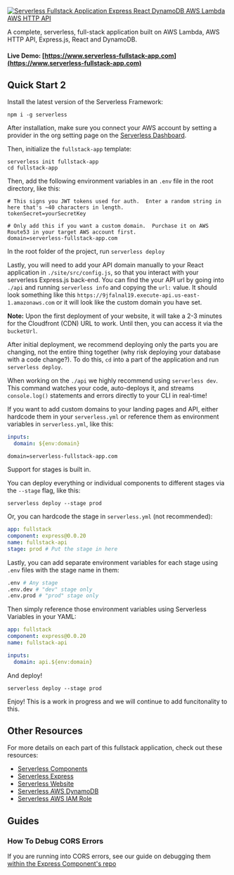 [![Serverless Fullstack Application Express React DynamoDB AWS Lambda AWS HTTP API](https://s3.amazonaws.com/assets.github.serverless/components/readme-serverless-framework-fullstack-application.png
)](https://www.serverless-fullstack-app.com)

A complete, serverless, full-stack application built on AWS Lambda, AWS HTTP API, Express.js, React and DynamoDB.

#### Live Demo: [https://www.serverless-fullstack-app.com](https://www.serverless-fullstack-app.com)

## Quick Start 2

Install the latest version of the Serverless Framework:


```
npm i -g serverless
```

After installation, make sure you connect your AWS account by setting a provider in the org setting page on the [Serverless Dashboard](https://app.serverless.com).

Then, initialize the `fullstack-app` template:

```
serverless init fullstack-app
cd fullstack-app
```

Then, add the following environment variables in an `.env` file in the root directory, like this:

```text
# This signs you JWT tokens used for auth.  Enter a random string in here that's ~40 characters in length.
tokenSecret=yourSecretKey

# Only add this if you want a custom domain.  Purchase it on AWS Route53 in your target AWS account first.
domain=serverless-fullstack-app.com
```

In the root folder of the project, run `serverless deploy`

Lastly, you will need to add your API domain manually to your React application in `./site/src/config.js`, so that you interact with your serverless Express.js back-end.  You can find the your API url by going into `./api` and running `serverless info` and copying the `url:` value.  It should look something like this `https://9jfalnal19.execute-api.us-east-1.amazonaws.com` or it will look like the custom domain you have set.

**Note:**  Upon the first deployment of your website, it will take a 2-3 minutes for the Cloudfront (CDN) URL to work.  Until then, you can access it via the `bucketUrl`.

After initial deployment, we recommend deploying only the parts you are changing, not the entire thing together (why risk deploying your database with a code change?).  To do this, `cd` into a part of the application and run `serverless deploy`.

When working on the `./api` we highly recommend using `serverless dev`.  This command watches your code, auto-deploys it, and streams `console.log()` statements and errors directly to your CLI in real-time!

If you want to add custom domains to your landing pages and API, either hardcode them in your `serverless.yml` or reference them as environment variables in `serverless.yml`, like this:

```yaml
inputs:
  domain: ${env:domain}
```

```text
domain=serverless-fullstack-app.com
```

Support for stages is built in. 

You can deploy everything or individual components to different stages via the `--stage` flag, like this:
 
`serverless deploy --stage prod`

Or, you can hardcode the stage in `serverless.yml` (not recommended):

```yaml
app: fullstack
component: express@0.0.20
name: fullstack-api
stage: prod # Put the stage in here
```

Lastly, you can add separate environment variables for each stage using `.env` files with the stage name in them:

```bash
.env # Any stage
.env.dev # "dev" stage only
.env.prod # "prod" stage only
```

Then simply reference those environment variables using Serverless Variables in your YAML:

```yaml
app: fullstack
component: express@0.0.20
name: fullstack-api

inputs:
  domain: api.${env:domain}
```

And deploy!

`serverless deploy --stage prod`

Enjoy!  This is a work in progress and we will continue to add funcitonality to this.

## Other Resources

For more details on each part of this fullstack application, check out these resources:

* [Serverless Components](https://github.com/serverless/components)
* [Serverless Express](https://github.com/serverless-components/express)
* [Serverless Website](https://github.com/serverless-components/website)
* [Serverless AWS DynamoDB](https://github.com/serverless-components/aws-dynamodb)
* [Serverless AWS IAM Role](https://github.com/serverless-components/aws-iam-role)

## Guides

### How To Debug CORS Errors

If you are running into CORS errors, see our guide on debugging them [within the Express Component's repo](https://github.com/serverless-components/express/blob/master/README.md#how-to-debug-cors-errors)
